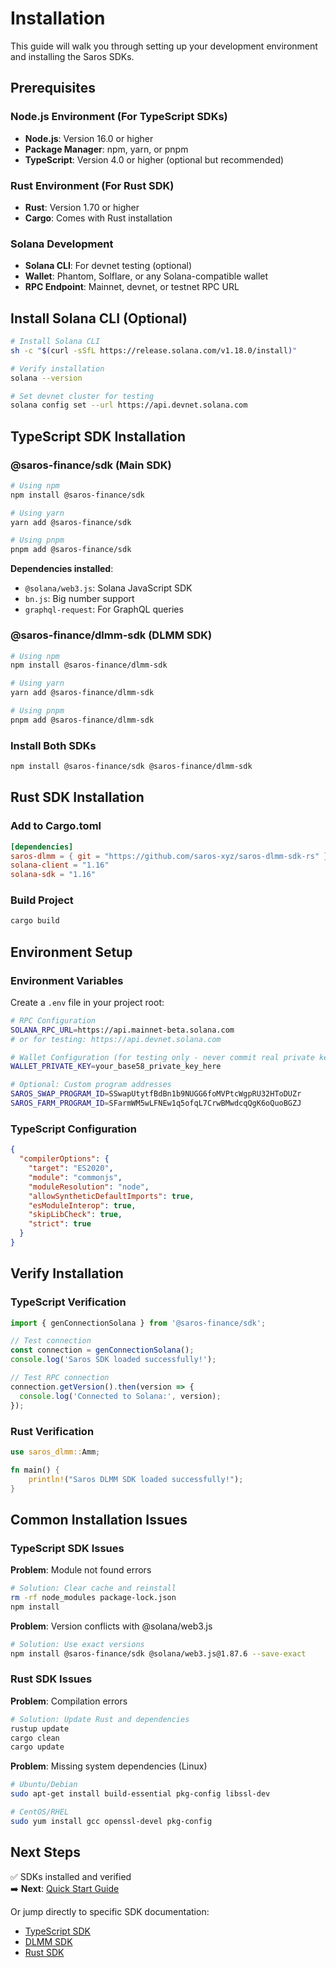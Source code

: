 # Installation

This guide will walk you through setting up your development environment and installing the Saros SDKs.

## Prerequisites

### Node.js Environment (For TypeScript SDKs)
- **Node.js**: Version 16.0 or higher
- **Package Manager**: npm, yarn, or pnpm
- **TypeScript**: Version 4.0 or higher (optional but recommended)

### Rust Environment (For Rust SDK)
- **Rust**: Version 1.70 or higher
- **Cargo**: Comes with Rust installation

### Solana Development
- **Solana CLI**: For devnet testing (optional)
- **Wallet**: Phantom, Solflare, or any Solana-compatible wallet
- **RPC Endpoint**: Mainnet, devnet, or testnet RPC URL

## Install Solana CLI (Optional)

```bash
# Install Solana CLI
sh -c "$(curl -sSfL https://release.solana.com/v1.18.0/install)"

# Verify installation
solana --version

# Set devnet cluster for testing
solana config set --url https://api.devnet.solana.com
```

## TypeScript SDK Installation

### @saros-finance/sdk (Main SDK)

```bash
# Using npm
npm install @saros-finance/sdk

# Using yarn
yarn add @saros-finance/sdk

# Using pnpm
pnpm add @saros-finance/sdk
```

**Dependencies installed**:
- `@solana/web3.js`: Solana JavaScript SDK
- `bn.js`: Big number support
- `graphql-request`: For GraphQL queries

### @saros-finance/dlmm-sdk (DLMM SDK)

```bash
# Using npm
npm install @saros-finance/dlmm-sdk

# Using yarn  
yarn add @saros-finance/dlmm-sdk

# Using pnpm
pnpm add @saros-finance/dlmm-sdk
```

### Install Both SDKs

```bash
npm install @saros-finance/sdk @saros-finance/dlmm-sdk
```

## Rust SDK Installation

### Add to Cargo.toml

```toml
[dependencies]
saros-dlmm = { git = "https://github.com/saros-xyz/saros-dlmm-sdk-rs" }
solana-client = "1.16"
solana-sdk = "1.16"
```

### Build Project

```bash
cargo build
```

## Environment Setup

### Environment Variables

Create a `.env` file in your project root:

```bash
# RPC Configuration
SOLANA_RPC_URL=https://api.mainnet-beta.solana.com
# or for testing: https://api.devnet.solana.com

# Wallet Configuration (for testing only - never commit real private keys)
WALLET_PRIVATE_KEY=your_base58_private_key_here

# Optional: Custom program addresses
SAROS_SWAP_PROGRAM_ID=SSwapUtytfBdBn1b9NUGG6foMVPtcWgpRU32HToDUZr
SAROS_FARM_PROGRAM_ID=SFarmWM5wLFNEw1q5ofqL7CrwBMwdcqQgK6oQuoBGZJ
```

### TypeScript Configuration

```json
{
  "compilerOptions": {
    "target": "ES2020",
    "module": "commonjs",
    "moduleResolution": "node",
    "allowSyntheticDefaultImports": true,
    "esModuleInterop": true,
    "skipLibCheck": true,
    "strict": true
  }
}
```

## Verify Installation

### TypeScript Verification

```typescript
import { genConnectionSolana } from '@saros-finance/sdk';

// Test connection
const connection = genConnectionSolana();
console.log('Saros SDK loaded successfully!');

// Test RPC connection
connection.getVersion().then(version => {
  console.log('Connected to Solana:', version);
});
```

### Rust Verification

```rust
use saros_dlmm::Amm;

fn main() {
    println!("Saros DLMM SDK loaded successfully!");
}
```

## Common Installation Issues

### TypeScript SDK Issues

**Problem**: Module not found errors
```bash
# Solution: Clear cache and reinstall
rm -rf node_modules package-lock.json
npm install
```

**Problem**: Version conflicts with @solana/web3.js
```bash
# Solution: Use exact versions
npm install @saros-finance/sdk @solana/web3.js@1.87.6 --save-exact
```

### Rust SDK Issues

**Problem**: Compilation errors
```bash
# Solution: Update Rust and dependencies
rustup update
cargo clean
cargo update
```

**Problem**: Missing system dependencies (Linux)
```bash
# Ubuntu/Debian
sudo apt-get install build-essential pkg-config libssl-dev

# CentOS/RHEL
sudo yum install gcc openssl-devel pkg-config
```

## Next Steps

✅ SDKs installed and verified  
➡️ **Next**: [Quick Start Guide](/docs/getting-started/quick-start)

Or jump directly to specific SDK documentation:
- [TypeScript SDK](/docs/typescript-sdk/installation)
- [DLMM SDK](/docs/dlmm-sdk/overview)  
- [Rust SDK](/docs/rust-sdk/getting-started)